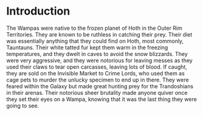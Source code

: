 # Introduction

The Wampas were native to the frozen planet of Hoth in the Outer Rim Territories.
They are known to be ruthless in catching their prey.
Their diet was essentially anything that they could find on Hoth, most commonly, Tauntauns.
Their white tatted fur kept them warm in the freezing temperatures, and they dwelt in caves to avoid the snow blizzards.
They were very aggressive, and they were notorious for leaving messes as they used their claws to tear open carcasses, leaving lots of blood.
If caught, they are sold on the Invisible Market to Crime Lords, who used them as cage pets to murder the unlucky specimen to end up in there.
They were feared within the Galaxy but made great hunting prey for the Trandoshians in their arenas.
Their notorious sheer brutality made anyone quiver once they set their eyes on a Wampa, knowing that it was the last thing they were going to see.
